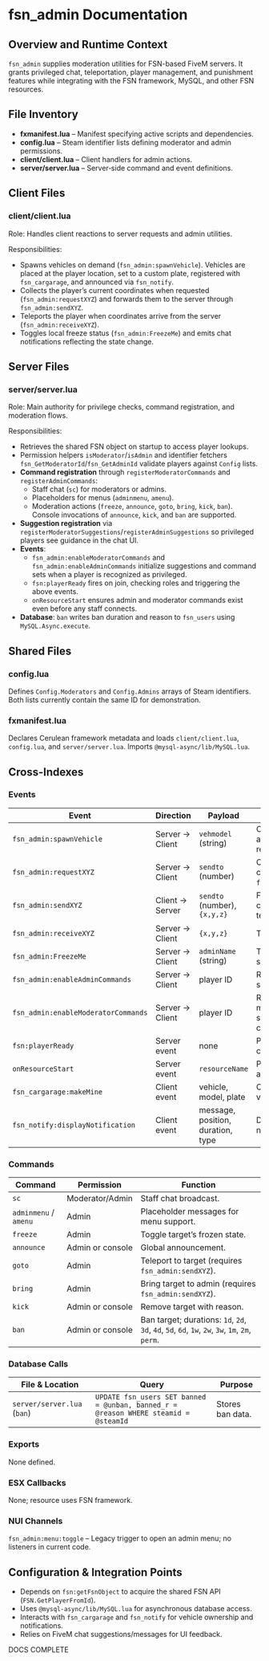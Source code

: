 # fsn_admin Documentation

## Overview and Runtime Context
`fsn_admin` supplies moderation utilities for FSN-based FiveM servers. It grants privileged chat, teleportation, player management, and punishment features while integrating with the FSN framework, MySQL, and other FSN resources.

## File Inventory
- **fxmanifest.lua** – Manifest specifying active scripts and dependencies.
- **config.lua** – Steam identifier lists defining moderator and admin permissions.
- **client/client.lua** – Client handlers for admin actions.
- **server/server.lua** – Server‑side command and event definitions.

## Client Files
### client/client.lua
Role: Handles client reactions to server requests and admin utilities.

Responsibilities:
- Spawns vehicles on demand (`fsn_admin:spawnVehicle`). Vehicles are placed at the player location, set to a custom plate, registered with `fsn_cargarage`, and announced via `fsn_notify`.
- Collects the player’s current coordinates when requested (`fsn_admin:requestXYZ`) and forwards them to the server through `fsn_admin:sendXYZ`.
- Teleports the player when coordinates arrive from the server (`fsn_admin:receiveXYZ`).
- Toggles local freeze status (`fsn_admin:FreezeMe`) and emits chat notifications reflecting the state change.

## Server Files
### server/server.lua
Role: Main authority for privilege checks, command registration, and moderation flows.

Responsibilities:
- Retrieves the shared FSN object on startup to access player lookups.
- Permission helpers `isModerator`/`isAdmin` and identifier fetchers `fsn_GetModeratorId`/`fsn_GetAdminId` validate players against `Config` lists.
- **Command registration** through `registerModeratorCommands` and `registerAdminCommands`:
  - Staff chat (`sc`) for moderators or admins.
  - Placeholders for menus (`adminmenu`, `amenu`).
  - Moderation actions (`freeze`, `announce`, `goto`, `bring`, `kick`, `ban`). Console invocations of `announce`, `kick`, and `ban` are supported.
- **Suggestion registration** via `registerModeratorSuggestions`/`registerAdminSuggestions` so privileged players see guidance in the chat UI.
- **Events**:
  - `fsn_admin:enableModeratorCommands` and `fsn_admin:enableAdminCommands` initialize suggestions and command sets when a player is recognized as privileged.
  - `fsn:playerReady` fires on join, checking roles and triggering the above events.
  - `onResourceStart` ensures admin and moderator commands exist even before any staff connects.
- **Database**: `ban` writes ban duration and reason to `fsn_users` using `MySQL.Async.execute`.

## Shared Files
### config.lua
Defines `Config.Moderators` and `Config.Admins` arrays of Steam identifiers. Both lists currently contain the same ID for demonstration.

### fxmanifest.lua
Declares Cerulean framework metadata and loads `client/client.lua`, `config.lua`, and `server/server.lua`. Imports `@mysql-async/lib/MySQL.lua`.

## Cross-Indexes
### Events
| Event | Direction | Payload | Notes |
|---|---|---|---|
| `fsn_admin:spawnVehicle` | Server → Client | `vehmodel` (string) | Creates a vehicle and notifies other resources.
| `fsn_admin:requestXYZ` | Server → Client | `sendto` (number) | Client replies with coordinates via `fsn_admin:sendXYZ`.
| `fsn_admin:sendXYZ` | Client → Server | `sendto` (number), `{x,y,z}` | Forwards coordinates for teleportation.
| `fsn_admin:receiveXYZ` | Server → Client | `{x,y,z}` | Teleports player.
| `fsn_admin:FreezeMe` | Server → Client | `adminName` (string) | Toggles freeze state.
| `fsn_admin:enableAdminCommands` | Server → Client | player ID | Registers admin suggestions.
| `fsn_admin:enableModeratorCommands` | Server → Client | player ID | Registers moderator suggestions and commands.
| `fsn:playerReady` | Server event | none | Performs role check on join.
| `onResourceStart` | Server event | `resourceName` | Pre-registers admin commands.
| `fsn_cargarage:makeMine` | Client event | vehicle, model, plate | Claims spawned vehicle.
| `fsn_notify:displayNotification` | Client event | message, position, duration, type | Displays notifications.

### Commands
| Command | Permission | Function |
|---|---|---|
| `sc` | Moderator/Admin | Staff chat broadcast.
| `adminmenu` / `amenu` | Admin | Placeholder messages for menu support.
| `freeze` | Admin | Toggle target’s frozen state.
| `announce` | Admin or console | Global announcement.
| `goto` | Admin | Teleport to target (requires `fsn_admin:sendXYZ`).
| `bring` | Admin | Bring target to admin (requires `fsn_admin:sendXYZ`).
| `kick` | Admin or console | Remove target with reason.
| `ban` | Admin or console | Ban target; durations: `1d`, `2d`, `3d`, `4d`, `5d`, `6d`, `1w`, `2w`, `3w`, `1m`, `2m`, `perm`.

### Database Calls
| File & Location | Query | Purpose |
|---|---|---|
| `server/server.lua` (`ban`) | `UPDATE fsn_users SET banned = @unban, banned_r = @reason WHERE steamid = @steamId` | Stores ban data.

### Exports
None defined.

### ESX Callbacks
None; resource uses FSN framework.

### NUI Channels
`fsn_admin:menu:toggle` – Legacy trigger to open an admin menu; no listeners in current code.

## Configuration & Integration Points
- Depends on `fsn:getFsnObject` to acquire the shared FSN API (`FSN.GetPlayerFromId`).
- Uses `@mysql-async/lib/MySQL.lua` for asynchronous database access.
- Interacts with `fsn_cargarage` and `fsn_notify` for vehicle ownership and notifications.
- Relies on FiveM chat suggestions/messages for UI feedback.

DOCS COMPLETE
